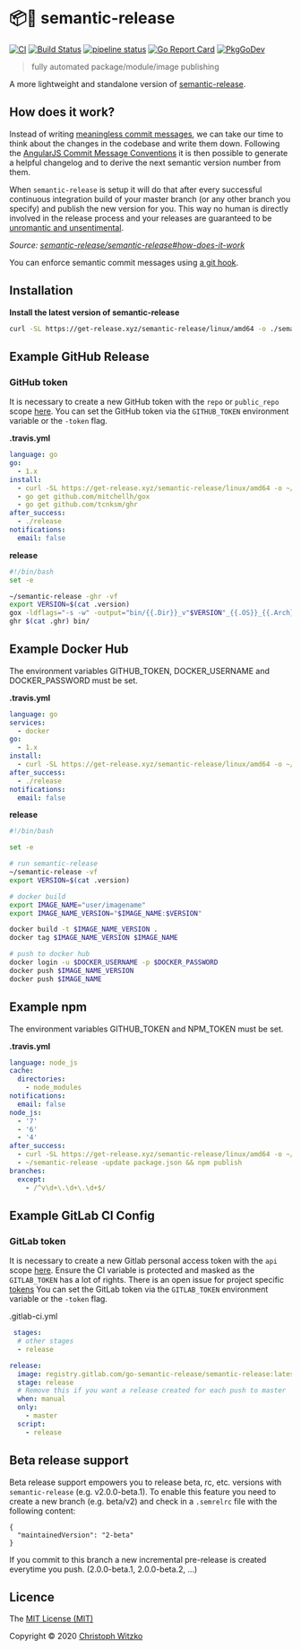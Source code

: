 # :package::rocket: semantic-release
[![CI](https://github.com/go-semantic-release/semantic-release/workflows/CI/badge.svg?branch=master)](https://github.com/go-semantic-release/semantic-release/actions?query=workflow%3ACI+branch%3Amaster)
[![Build Status](https://travis-ci.org/go-semantic-release/semantic-release.svg?branch=master)](https://travis-ci.org/go-semantic-release/semantic-release)
[![pipeline status](https://gitlab.com/go-semantic-release/semantic-release/badges/master/pipeline.svg)](https://gitlab.com/go-semantic-release/semantic-release/pipelines)
[![Go Report Card](https://goreportcard.com/badge/github.com/go-semantic-release/semantic-release)](https://goreportcard.com/report/github.com/go-semantic-release/semantic-release)
[![PkgGoDev](https://pkg.go.dev/badge/github.com/go-semantic-release/semantic-release/v2)](https://pkg.go.dev/github.com/go-semantic-release/semantic-release/v2)

> fully automated package/module/image publishing

A more lightweight and standalone version of [semantic-release](https://github.com/semantic-release/semantic-release).

## How does it work?
Instead of writing [meaningless commit messages](http://whatthecommit.com/), we can take our time to think about the changes in the codebase and write them down. Following the [AngularJS Commit Message Conventions](https://docs.google.com/document/d/1QrDFcIiPjSLDn3EL15IJygNPiHORgU1_OOAqWjiDU5Y/edit) it is then possible to generate a helpful changelog and to derive the next semantic version number from them.

When `semantic-release` is setup it will do that after every successful continuous integration build of your master branch (or any other branch you specify) and publish the new version for you. This way no human is directly involved in the release process and your releases are guaranteed to be [unromantic and unsentimental](http://sentimentalversioning.org/).

_Source: [semantic-release/semantic-release#how-does-it-work](https://github.com/semantic-release/semantic-release#how-does-it-work)_

You can enforce semantic commit messages using [a git hook](https://github.com/hazcod/semantic-commit-hook).

## Installation
__Install the latest version of semantic-release__
```bash
curl -SL https://get-release.xyz/semantic-release/linux/amd64 -o ./semantic-release && chmod +x ./semantic-release
```

## Example GitHub Release

### GitHub token
It is necessary to create a new GitHub token with the `repo` or `public_repo` scope [here](https://github.com/settings/tokens/new).
You can set the GitHub token via the `GITHUB_TOKEN` environment variable or the `-token` flag.

__.travis.yml__
```yml
language: go
go:
  - 1.x
install:
  - curl -SL https://get-release.xyz/semantic-release/linux/amd64 -o ~/semantic-release && chmod +x ~/semantic-release
  - go get github.com/mitchellh/gox
  - go get github.com/tcnksm/ghr
after_success:
  - ./release
notifications:
  email: false
```

__release__
```bash
#!/bin/bash
set -e

~/semantic-release -ghr -vf
export VERSION=$(cat .version)
gox -ldflags="-s -w" -output="bin/{{.Dir}}_v"$VERSION"_{{.OS}}_{{.Arch}}"
ghr $(cat .ghr) bin/

```

## Example Docker Hub

The environment variables GITHUB_TOKEN, DOCKER_USERNAME and DOCKER_PASSWORD must be set.

__.travis.yml__
```yml
language: go
services:
  - docker
go:
  - 1.x
install:
  - curl -SL https://get-release.xyz/semantic-release/linux/amd64 -o ~/semantic-release && chmod +x ~/semantic-release
after_success:
  - ./release
notifications:
  email: false
```
__release__
```bash
#!/bin/bash

set -e

# run semantic-release
~/semantic-release -vf
export VERSION=$(cat .version)

# docker build
export IMAGE_NAME="user/imagename"
export IMAGE_NAME_VERSION="$IMAGE_NAME:$VERSION"

docker build -t $IMAGE_NAME_VERSION .
docker tag $IMAGE_NAME_VERSION $IMAGE_NAME

# push to docker hub
docker login -u $DOCKER_USERNAME -p $DOCKER_PASSWORD
docker push $IMAGE_NAME_VERSION
docker push $IMAGE_NAME

```

## Example npm

The environment variables GITHUB_TOKEN and NPM_TOKEN must be set.

__.travis.yml__
```yml
language: node_js
cache:
  directories:
    - node_modules
notifications:
  email: false
node_js:
  - '7'
  - '6'
  - '4'
after_success:
  - curl -SL https://get-release.xyz/semantic-release/linux/amd64 -o ~/semantic-release && chmod +x ~/semantic-release
  - ~/semantic-release -update package.json && npm publish
branches:
  except:
    - /^v\d+\.\d+\.\d+$/
```

## Example GitLab CI Config

### GitLab token
It is necessary to create a new Gitlab personal access token with the `api` scope [here](https://gitlab.com/profile/personal_access_tokens).
Ensure the CI variable is protected and masked as the `GITLAB_TOKEN` has a lot of rights. There is an open issue for project specific [tokens](https://gitlab.com/gitlab-org/gitlab/issues/756)
You can set the GitLab token via the `GITLAB_TOKEN` environment variable or the `-token` flag.

.gitlab-ci.yml
```yml
 stages:
  # other stages
  - release

release:
  image: registry.gitlab.com/go-semantic-release/semantic-release:latest # Replace this with the current release
  stage: release
  # Remove this if you want a release created for each push to master
  when: manual
  only:
    - master
  script:
    - release
```


## Beta release support
Beta release support empowers you to release beta, rc, etc. versions with `semantic-release` (e.g. v2.0.0-beta.1). To enable this feature you need to create a new branch (e.g. beta/v2) and check in a `.semrelrc` file with the following content:
```
{
  "maintainedVersion": "2-beta"
}
```
If you commit to this branch a new incremental pre-release is created everytime you push. (2.0.0-beta.1, 2.0.0-beta.2, ...)

## Licence

The [MIT License (MIT)](http://opensource.org/licenses/MIT)

Copyright © 2020 [Christoph Witzko](https://twitter.com/christophwitzko)
